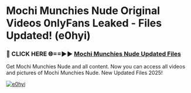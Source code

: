 # Mochi Munchies Nude Original Videos 0nlyFans Leaked - Files Updated! (e0hyi)

<h3>🔴 CLICK HERE 🌐==►► <a href="https://tinyurl.com/5h6xmrr3" rel="nofollow">Mochi Munchies Nude Updated Files</a></h3>

Get Mochi Munchies Nude and all content. Now you can access all videos and pictures of Mochi Munchies Nude. New Updated Files 2025!

[![e0hyi](https://i.imgur.com/KVD873Z.gif)](https://tinyurl.com/5h6xmrr3)
